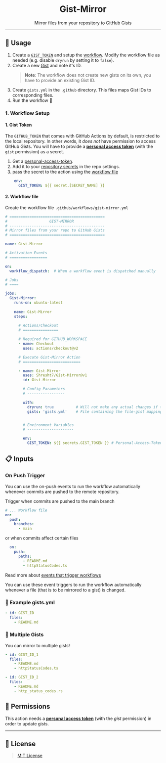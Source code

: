 <h1 align='center'>
  Gist-Mirror
</h1>

<p align='center'>
  <!-- slot: description -->
  Mirror files from your repository to GitHub Gists
  <!-- /slot -->
</p>

-------------

## 📖 Usage

1. Create a [`GIST_TOKEN`](#gist-token) and setup the [workflow](#workflow-setup). Modify the workflow file as needed (e.g. disable `dryrun` by setting it to `false`).
2. Create a new [Gist](https://gist.github.com/) and note it's ID. 
    > **Note**: The workflow does not create new gists on its own, you have to provide an existing Gist ID.
3. Create `gists.yml` in the `.github` directory. This files maps Gist IDs to corresponding files.
4. Run the workflow 🚀

### 1. Workflow Setup

#### 1. Gist Token

The `GITHUB_TOKEN` that comes with GitHub Actions by default, is restricted to the local repository. In other words, it _does not_ have permission to access GitHub Gists. You will have to provide a [**personal access token**](https://docs.github.com/en/authentication/keeping-your-account-and-data-secure/creating-a-personal-access-token) (with the `gist` permission) as a secret.

1. Get a [personal-access-token](https://docs.github.com/en/authentication/keeping-your-account-and-data-secure/creating-a-personal-access-token).
1. Add it to your [repository secrets](https://docs.github.com/en/actions/security-guides/encrypted-secrets) in the repo settings.
1. pass the secret to the action using the [workflow file](#workflow-file)

```yaml
    env:
      GIST_TOKEN: ${{ secret.[SECRET_NAME] }}
```

#### 2. Workflow file

Create the workflow file `.github/workflows/gist-mirror.yml`

```yaml
# ===========================================
#                   GIST-MIRROR
# -------------------------------------------
# Mirror files from your repo to GitHub Gists
# ===========================================

name: Gist-Mirror

# Activation Events
# =================

on:
  workflow_dispatch:  # When a workflow event is dispatched manually

# Jobs
# ====

jobs:
  Gist-Mirror:
    runs-on: ubuntu-latest
    
    name: Gist-Mirror
    steps:
    
      # Actions/Checkout
      # ================

      # Required for GITHUB_WORKSPACE
      - name: Checkout
        uses: actions/checkout@v2

      # Execute Gist-Mirror Action
      # ==========================

      - name: Gist-Mirror
        uses: Shresht7/Gist-Mirror@v1
        id: Gist-Mirror

        # Config Parameters
        # -----------------

        with:
          dryrun: true          # Will not make any actual changes if true (default: true)
          gists: 'gists.yml'    # File containing the file-gist mapping


        # Environment Variables
        # ---------------------

        env:
          GIST_TOKEN: ${{ secrets.GIST_TOKEN }} # Personal-Access-Token with gist permissions.

```

## 📋 Inputs

<!-- slot: inputs -->
<!-- /slot -->

### On Push Trigger

You can use the on-push events to run the workflow automatically whenever commits are pushed to the remote repository.

Trigger when commits are pushed to the main branch

```yaml
# ... Workflow file
on:
  push:
    branches:
      - main
```

or when commits affect certain files

```yaml
  on:
    push:
      paths:
        - README.md
        - httpStatusCodes.ts
```

Read more about [events that trigger workflows](https://docs.github.com/en/actions/using-workflows/events-that-trigger-workflows)

You can use these event triggers to run the workflow automatically whenever a file (that is to be mirrored to a gist) is changed.

### 📄 Example gists.yml

```yaml
- id: GIST_ID
  files:
    - README.md
```

### 📄 Multiple Gists

You can mirror to multiple gists!

```yaml
- id: GIST_ID_1
  files:
    - README.md
    - httpStatusCodes.ts

- id: GIST_ID_2
  files:
    - README.md
    - http_status_codes.rs
```

## 📑 Permissions

This action needs a [**personal access token**](https://docs.github.com/en/authentication/keeping-your-account-and-data-secure/creating-a-personal-access-token) (with the _gist_ permission) in order to update gists.

---

## 📑 License

> [MIT License](./LICENSE)